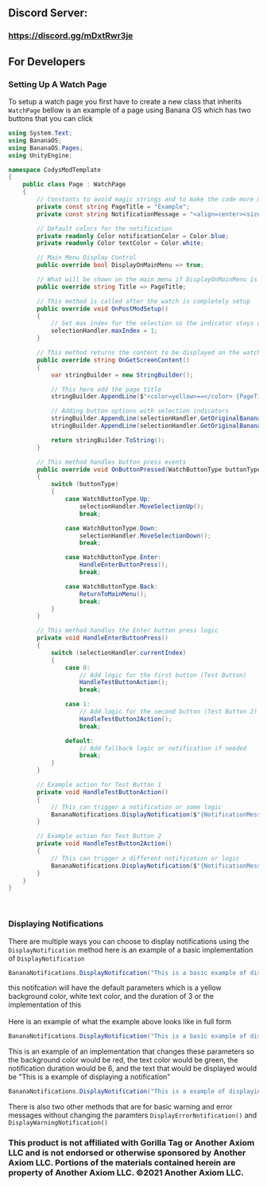 ## Discord Server: 
### https://discord.gg/mDxtRwr3je

## For Developers
### Setting Up A Watch Page
To setup a watch page you first have to create a new class that inherits `WatchPage` bellow is an example of a page using Banana OS which has two buttons that you can click
```cs
using System.Text;
using BananaOS;
using BananaOS.Pages;
using UnityEngine;

namespace CodysModTemplate
{
    public class Page : WatchPage
    {
        // Constants to avoid magic strings and to make the code more maintainable
        private const string PageTitle = "Example";
        private const string NotificationMessage = "<align=center><size=5>Notification</size></align>";

        // Default colors for the notification
        private readonly Color notificationColor = Color.blue;
        private readonly Color textColor = Color.white;

        // Main Menu Display Control
        public override bool DisplayOnMainMenu => true;

        // What will be shown on the main menu if DisplayOnMainMenu is set to true
        public override string Title => PageTitle;

        // This method is called after the watch is completely setup
        public override void OnPostModSetup()
        {
            // Set max index for the selection so the indicator stays on the screen
            selectionHandler.maxIndex = 1;
        }

        // This method returns the content to be displayed on the watch screen
        public override string OnGetScreenContent()
        {
            var stringBuilder = new StringBuilder();

            // This here add the page title
            stringBuilder.AppendLine($"<color=yellow>==</color> {PageTitle} <color=yellow>==</color>");

            // Adding button options with selection indicators
            stringBuilder.AppendLine(selectionHandler.GetOriginalBananaOSSelectionText(0, "ButtonLabel1"));
            stringBuilder.AppendLine(selectionHandler.GetOriginalBananaOSSelectionText(1, "ButtonLabel2"));

            return stringBuilder.ToString();
        }

        // This method handles button press events
        public override void OnButtonPressed(WatchButtonType buttonType)
        {
            switch (buttonType)
            {
                case WatchButtonType.Up:
                    selectionHandler.MoveSelectionUp();
                    break;

                case WatchButtonType.Down:
                    selectionHandler.MoveSelectionDown();
                    break;

                case WatchButtonType.Enter:
                    HandleEnterButtonPress();
                    break;

                case WatchButtonType.Back:
                    ReturnToMainMenu();
                    break;
            }
        }

        // This method handles the Enter button press logic
        private void HandleEnterButtonPress()
        {
            switch (selectionHandler.currentIndex)
            {
                case 0:
                    // Add logic for the first button (Test Button)
                    HandleTestButtonAction();
                    break;

                case 1:
                    // Add logic for the second button (Test Button 2)
                    HandleTestButton2Action();
                    break;

                default:
                    // Add fallback logic or notification if needed
                    break;
            }
        }

        // Example action for Test Button 1
        private void HandleTestButtonAction()
        {
            // This can trigger a notification or some logic
            BananaNotifications.DisplayNotification($"{NotificationMessage} Button 1 clicked!", notificationColor, textColor, .8f);
        }

        // Example action for Test Button 2
        private void HandleTestButton2Action()
        {
            // This can trigger a different notification or logic
            BananaNotifications.DisplayNotification($"{NotificationMessage} Button 2 clicked!", notificationColor, textColor, .8f);
        }
    }
}
```
<br>


### Displaying Notifications
There are multiple ways you can choose to display notifications using the `DisplayNotification` method here is an example of a basic implementation of `DisplayNotification`
```cs
BananaNotifications.DisplayNotification("This is a basic example of displaying a notification");
```
this notifcation will have the default parameters which is a yellow background color, white text color, and the duration of 3 or the implementation of this
<br>
<br>
Here is an example of what the example above looks like in full form
```cs
BananaNotifications.DisplayNotification("This is a basic example of displaying a notification", Color.yellow, Color.white, 3);
```
This is an example of an implementation that changes these parameters so the background color would be red, the text color would be green, the notification duration would be 6, and the text that would be displayed would be "This is a example of displaying a notification"
```cs
BananaNotifications.DisplayNotification("This is a example of displaying a notification", Color.red, Color.green, 6);
```
There is also two other methods that are for basic warning and error messages without changing the paramters `DisplayErrorNotification()` and `DisplayWarningNotification()`

### This product is not affiliated with Gorilla Tag or Another Axiom LLC and is not endorsed or otherwise sponsored by Another Axiom LLC. Portions of the materials contained herein are property of Another Axiom LLC. ©2021 Another Axiom LLC.
